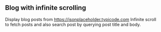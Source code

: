 ## Blog with infinite scrolling

Display blog posts from https://jsonplaceholder.typicode.com
Infinite scroll to fetch posts and also search post by querying post title and body.